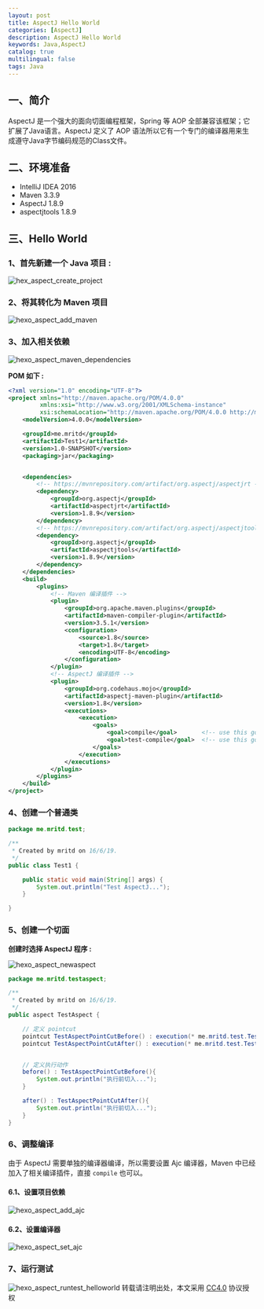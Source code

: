 ```yaml
---
layout: post
title: AspectJ Hello World
categories: [AspectJ]
description: AspectJ Hello World
keywords: Java,AspectJ
catalog: true
multilingual: false
tags: Java
---
```


## 一、简介

AspectJ 是一个强大的面向切面编程框架，Spring 等 AOP 全部兼容该框架；它扩展了Java语言。AspectJ 定义了 AOP 语法所以它有一个专门的编译器用来生成遵守Java字节编码规范的Class文件。

## 二、环境准备

- IntelliJ IDEA 2016
- Maven 3.3.9
- AspectJ 1.8.9
- aspectjtools 1.8.9

<!--more-->

## 三、Hello World

### 1、首先新建一个 Java 项目 :

![hex_aspect_create_project](https://mritd.oss.link/markdown/hex_aspect_create_project.png)

### 2、将其转化为 Maven 项目

![hexo_aspect_add_maven](https://mritd.oss.link/markdown/hexo_aspect_add_maven.png)

### 3、加入相关依赖

![hexo_aspect_maven_dependencies](https://mritd.oss.link/markdown/hexo_aspect_maven_dependencies.png)

**POM 如下 :**

``` xml
<?xml version="1.0" encoding="UTF-8"?>
<project xmlns="http://maven.apache.org/POM/4.0.0"
         xmlns:xsi="http://www.w3.org/2001/XMLSchema-instance"
         xsi:schemaLocation="http://maven.apache.org/POM/4.0.0 http://maven.apache.org/xsd/maven-4.0.0.xsd">
    <modelVersion>4.0.0</modelVersion>

    <groupId>me.mritd</groupId>
    <artifactId>Test1</artifactId>
    <version>1.0-SNAPSHOT</version>
    <packaging>jar</packaging>


    <dependencies>
        <!-- https://mvnrepository.com/artifact/org.aspectj/aspectjrt -->
        <dependency>
            <groupId>org.aspectj</groupId>
            <artifactId>aspectjrt</artifactId>
            <version>1.8.9</version>
        </dependency>
        <!-- https://mvnrepository.com/artifact/org.aspectj/aspectjtools -->
        <dependency>
            <groupId>org.aspectj</groupId>
            <artifactId>aspectjtools</artifactId>
            <version>1.8.9</version>
        </dependency>
    </dependencies>
    <build>
        <plugins>
            <!-- Maven 编译插件 -->
            <plugin>
                <groupId>org.apache.maven.plugins</groupId>
                <artifactId>maven-compiler-plugin</artifactId>
                <version>3.5.1</version>
                <configuration>
                    <source>1.8</source>
                    <target>1.8</target>
                    <encoding>UTF-8</encoding>
                </configuration>
            </plugin>
            <!-- AspectJ 编译插件 -->
            <plugin>
                <groupId>org.codehaus.mojo</groupId>
                <artifactId>aspectj-maven-plugin</artifactId>
                <version>1.8</version>
                <executions>
                    <execution>
                        <goals>
                            <goal>compile</goal>       <!-- use this goal to weave all your main classes -->
                            <goal>test-compile</goal>  <!-- use this goal to weave all your test classes -->
                        </goals>
                    </execution>
                </executions>
            </plugin>
        </plugins>
    </build>
</project>
```

### 4、创建一个普通类

``` java
package me.mritd.test;

/**
 * Created by mritd on 16/6/19.
 */
public class Test1 {

    public static void main(String[] args) {
        System.out.println("Test AspectJ...");
    }

}
```

### 5、创建一个切面

**创建时选择 AspectJ 程序 :**

![hexo_aspect_newaspect](https://mritd.oss.link/markdown/hexo_aspect_newaspect.png)

``` java
package me.mritd.testaspect;

/**
 * Created by mritd on 16/6/19.
 */
public aspect TestAspect {

    // 定义 pointcut
    pointcut TestAspectPointCutBefore() : execution(* me.mritd.test.Test1.main(..));
    pointcut TestAspectPointCutAfter() : execution(* me.mritd.test.Test1.main(..));


    // 定义执行动作
    before() : TestAspectPointCutBefore(){
        System.out.println("执行前切入...");
    }

    after() : TestAspectPointCutAfter(){
        System.out.println("执行前切入...");
    }
}
```

### 6、调整编译

由于 AspectJ 需要单独的编译器编译，所以需要设置 Ajc 编译器，Maven 中已经加入了相关编译插件，直接 `compile` 也可以。

#### 6.1、设置项目依赖

![hexo_aspect_add_ajc](https://mritd.oss.link/markdown/hexo_aspect_add_ajc.png)

#### 6.2、设置编译器

![hexo_aspect_set_ajc](https://mritd.oss.link/markdown/hexo_aspect_set_ajc.png)

### 7、运行测试

![hexo_aspect_runtest_helloworld](https://mritd.oss.link/markdown/hexo_aspect_runtest_helloworld.png)
转载请注明出处，本文采用 [CC4.0](http://creativecommons.org/licenses/by-nc-nd/4.0/) 协议授权

